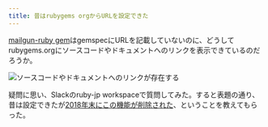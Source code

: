 ```yaml
---
title: 昔はrubygems orgからURLを設定できた
---
```

[mailgun-ruby gem](https://rubygems.org/gems/mailgun-ruby)はgemspecにURLを記載していないのに、どうしてrubygems.orgにソースコードやドキュメントへのリンクを表示できているのだろうか。

![](https://lh3.googleusercontent.com/u_a4GTuUctqGPHRg8yFS_Y0yr-2OVZCWvS6MzHtxQaIuKfzd1Wx45zB1xsBbEHx_cjXNys7CV6IlNSaFMi5n84lRHebEgp5q21mnog4EF0aftgxbIX3ZY-ADfDl1jgJ3Rr-ueQpB1CzAREw1avhlMqfGNrPHyuo9hid3q2bATggy0ITFzBlxGthc0i2Y "ソースコードやドキュメントへのリンクが存在する")

疑問に思い、Slackのruby-jp workspaceで質問してみた。すると表題の通り、昔は設定できたが[2018年末にこの機能が削除された](https://github.com/rubygems/rubygems.org/pull/1815)、ということを教えてもらった。
